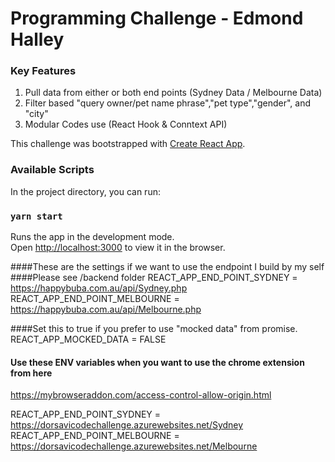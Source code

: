# Programming Challenge - Edmond Halley

### Key Features
1. Pull data from either or both end points (Sydney Data / Melbourne Data)
2. Filter based "query owner/pet name phrase","pet type","gender", and "city"
3. Modular Codes use (React Hook & Conntext API)

This challenge was bootstrapped with 
[Create React App](https://github.com/facebook/create-react-app).



### Available Scripts

In the project directory, you can run:

### `yarn start`

Runs the app in the development mode.\
Open [http://localhost:3000](http://localhost:3000) to view it in the browser.

####These are the settings if we want to use the endpoint I build by my self
####Please see /backend folder
REACT_APP_END_POINT_SYDNEY = https://happybuba.com.au/api/Sydney.php
REACT_APP_END_POINT_MELBOURNE = https://happybuba.com.au/api/Melbourne.php




####Set this to true if you prefer to use "mocked data" from promise.
REACT_APP_MOCKED_DATA = FALSE





#### Use these ENV variables when you want to use the chrome extension from here
https://mybrowseraddon.com/access-control-allow-origin.html

REACT_APP_END_POINT_SYDNEY = https://dorsavicodechallenge.azurewebsites.net/Sydney
REACT_APP_END_POINT_MELBOURNE = https://dorsavicodechallenge.azurewebsites.net/Melbourne





